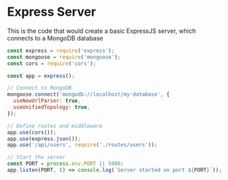 # Express Server

This is the code that would create a basic ExpressJS server, which connects to a MongoDB database

```js
const express = require('express');
const mongoose = require('mongoose');
const cors = require('cors');

const app = express();

// Connect to MongoDB
mongoose.connect('mongodb://localhost/my-database', {
  useNewUrlParser: true,
  useUnifiedTopology: true,
});

// Define routes and middleware
app.use(cors());
app.use(express.json());
app.use('/api/users', require('./routes/users'));

// Start the server
const PORT = process.env.PORT || 5000;
app.listen(PORT, () => console.log(`Server started on port ${PORT}`));
```
